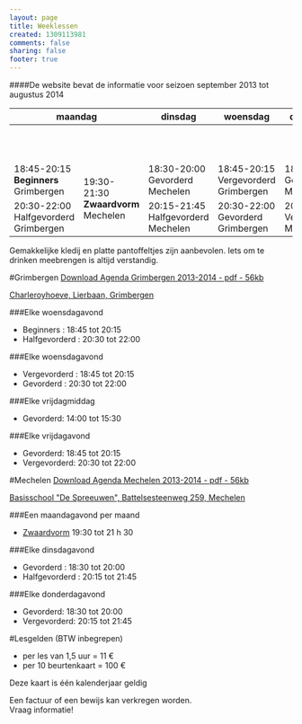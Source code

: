 ```yaml
--- 
layout: page
title: Weeklessen
created: 1309113981
comments: false
sharing: false
footer: true
---
```


####De website bevat de informatie voor seizoen september 2013 tot augustus 2014

<table>
<thead>
<tr>
	<th colspan=2>maandag</th>
	<th>dinsdag</th>
	<th>woensdag</th>
	<th>donderdag</th>
	<th>vrijdag</th>
</tr>
</thead>
<tbody>
<tr>
	<td colspan=2>&nbsp;</td>
	<td>&nbsp;</td>
	<td>&nbsp;</td>
	<td>&nbsp;</td>
	<td>14:00-15:30 Gevorderd Grimbergen </td>
</tr>
<tr>
	<td>18:45-20:15 <strong>Beginners</strong> Grimbergen </td>
	<td rowspan=2 >19:30-21:30 <strong>Zwaardvorm</strong> Mechelen </td>
	<td>18:30-20:00 Gevorderd Mechelen </td>
	<td>18:45-20:15 Vergevorderd Grimbergen </td>
	<td>18:30-20:00 Gevorderd Mechelen </td>
	<td>18:45-20:15 Gevorderd Grimbergen </td>
</tr>
<tr>
	<td>20:30-22:00 Halfgevorderd Grimbergen </td>
	<td> 20:15-21:45 Halfgevorderd Mechelen </td>
	<td> 20:30-22:00 Gevorderd Grimbergen </td>
	<td> 20:15-21:45 Vergevorderd Mechelen </td>
	<td> 20:30-22:00 Vergevorderd Grimbergen </td>
</tr>
</tbody>
</table>


Gemakkelijke kledij en platte pantoffeltjes zijn aanbevolen. Iets om te drinken meebrengen is altijd verstandig.

#Grimbergen
[Download Agenda Grimbergen 2013-2014 - pdf - 56kb](/flyers/Agenda_Grimbergen_2013-2014.pdf)

[Charleroyhoeve, Lierbaan, Grimbergen](https://maps.google.be/maps?q=Charleroyhoeve&hl=en&cid=8409502946449306745&gl=BE&t=m&z=16&iwloc=A)

###Elke woensdagavond
* Beginners : 18:45 tot 20:15
* Halfgevorderd : 20:30 tot 22:00

###Elke woensdagavond
* Vergevorderd : 18:45 tot 20:15
* Gevorderd : 20:30 tot 22:00

###Elke vrijdagmiddag
* Gevorderd: 14:00 tot 15:30

###Elke vrijdagavond
* Gevorderd: 18:45 tot 20:15
* Vergevorderd: 20:30 tot 22:00


#Mechelen
[Download Agenda Mechelen 2013-2014 - pdf - 56kb](/flyers/Agenda_Mechelen_2013-2014.pdf)

[Basisschool "De Spreeuwen", Battelsesteenweg 259, Mechelen](https://maps.google.be/maps?q=51.030872,4.461348&hl=en&num=1&gl=BE&t=m&z=16)

###Een maandagavond per maand
* [Zwaardvorm](../zwaardvorm/weeklessen.html) 19:30 tot 21 h 30

###Elke dinsdagavond
* Gevorderd : 18:30 tot 20:00
* Halfgevorderd : 20:15 tot 21:45

###Elke donderdagavond
* Gevorderd: 18:30 tot 20:00
* Vergevorderd: 20:15 tot 21:45
	
#Lesgelden (BTW inbegrepen)
* per les van 1,5 uur = 11 &euro;
* per 10 beurtenkaart = 100 &euro;

Deze kaart is één kalenderjaar geldig

Een factuur of een bewijs kan verkregen worden.  
Vraag informatie!
